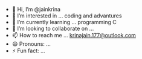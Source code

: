 - 👋 Hi, I’m @jainkrina
- 👀 I’m interested in ... coding and advantures
- 🌱 I’m currently learning ... programming C 
- 💞️ I’m looking to collaborate on ...
- 📫 How to reach me ... krinajain.177@outlook.com
- 😄 Pronouns: ...
- ⚡ Fun fact: ...

<!---
jainkrina/jainkrina is a ✨ special ✨ repository because its `README.md` (this file) appears on your GitHub profile.
You can click the Preview link to take a look at your changes.
--->
